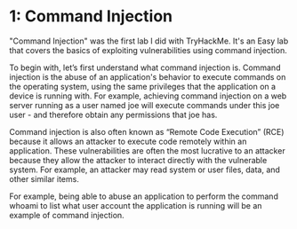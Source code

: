 # 1: Command Injection
"Command Injection" was the first lab I did with TryHackMe. It's an Easy lab that covers the basics of exploiting vulnerabilities using command injection.

To begin with, let’s first understand what command injection is. Command injection is the abuse of an application's behavior to execute commands on the operating system, using the same privileges that the application on a device is running with. For example, achieving command injection on a web server running as a user named joe will execute commands under this joe user - and therefore obtain any permissions that joe has.

Command injection is also often known as “Remote Code Execution” (RCE) because it allows an attacker to execute code remotely within an application. These vulnerabilities are often the most lucrative to an attacker because they allow the attacker to interact directly with the vulnerable system. For example, an attacker may read system or user files, data, and other similar items.

For example, being able to abuse an application to perform the command whoami to list what user account the application is running will be an example of command injection.
